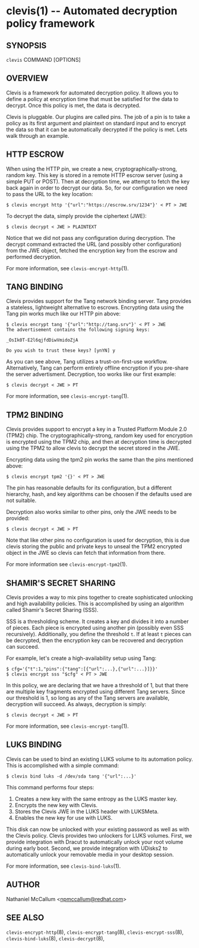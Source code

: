 clevis(1) -- Automated decryption policy framework
==================================================

## SYNOPSIS

`clevis` COMMAND [OPTIONS]

## OVERVIEW

Clevis is a framework for automated decryption policy. It allows you to define
a policy at encryption time that must be satisfied for the data to decrypt.
Once this policy is met, the data is decrypted.

Clevis is pluggable. Our plugins are called pins. The job of a pin is to
take a policy as its first argument and plaintext on standard input and to
encrypt the data so that it can be automatically decrypted if the policy is
met. Lets walk through an example.

## HTTP ESCROW

When using the HTTP pin, we create a new, cryptographically-strong, random key.
This key is stored in a remote HTTP escrow server (using a simple PUT or POST).
Then at decryption time, we attempt to fetch the key back again in order to
decrypt our data. So, for our configuration we need to pass the URL to the key
location:

    $ clevis encrypt http '{"url":"https://escrow.srv/1234"}' < PT > JWE

To decrypt the data, simply provide the ciphertext (JWE):

    $ clevis decrypt < JWE > PLAINTEXT

Notice that we did not pass any configuration during decryption. The decrypt
command extracted the URL (and possibly other configuration) from the JWE
object, fetched the encryption key from the escrow and performed decryption.

For more information, see `clevis-encrypt-http`(1).

## TANG BINDING

Clevis provides support for the Tang network binding server. Tang provides
a stateless, lightweight alternative to escrows. Encrypting data using the Tang
pin works much like our HTTP pin above:

    $ clevis encrypt tang '{"url":"http://tang.srv"}' < PT > JWE
    The advertisement contains the following signing keys:

    _OsIk0T-E2l6qjfdDiwVmidoZjA

    Do you wish to trust these keys? [ynYN] y

As you can see above, Tang utilizes a trust-on-first-use workflow.
Alternatively, Tang can perform entirely offline encryption if you pre-share
the server advertisment. Decryption, too works like our first example:

    $ clevis decrypt < JWE > PT

For more information, see `clevis-encrypt-tang`(1).

## TPM2 BINDING

Clevis provides support to encrypt a key in a Trusted Platform Module 2.0 (TPM2)
chip. The cryptographically-strong, random key used for encryption is encrypted
using the TPM2 chip, and then at decryption time is decrypted using the TPM2 to
allow clevis to decrypt the secret stored in the JWE.

Encrypting data using the tpm2 pin works the same than the pins mentioned above:

    $ clevis encrypt tpm2 '{}' < PT > JWE

The pin has reasonable defaults for its configuration, but a different hierarchy,
hash, and key algorithms can be choosen if the defaults used are not suitable.

Decryption also works similar to other pins, only the JWE needs to be provided:

    $ clevis decrypt < JWE > PT

Note that like other pins no configuration is used for decryption, this is due
clevis storing the public and private keys to unseal the TPM2 encrypted object
in the JWE so clevis can fetch that information from there.

For more information see `clevis-encrypt-tpm2`(1).

## SHAMIR'S SECRET SHARING

Clevis provides a way to mix pins together to create sophisticated unlocking
and high availability policies. This is accomplished by using an algorithm
called Shamir's Secret Sharing (SSS).

SSS is a thresholding scheme. It creates a key and divides it into a number of
pieces. Each piece is encrypted using another pin (possibly even SSS
recursively). Additionally, you define the threshold `t`. If at least `t`
pieces can be decrypted, then the encryption key can be recovered and
decryption can succeed.

For example, let's create a high-availability setup using Tang:

    $ cfg='{"t":1,"pins":{"tang":[{"url":...},{"url":...}]}}'
    $ clevis encrypt sss "$cfg" < PT > JWE

In this policy, we are declaring that we have a threshold of 1, but that there
are multiple key fragments encrypted using different Tang servers. Since our
threshold is 1, so long as any of the Tang servers are available, decryption
will succeed. As always, decryption is simply:

    $ clevis decrypt < JWE > PT

For more information, see `clevis-encrypt-tang`(1).

## LUKS BINDING

Clevis can be used to bind an existing LUKS volume to its automation policy.
This is accomplished with a simple command:

    $ clevis bind luks -d /dev/sda tang '{"url":...}'

This command performs four steps:

1. Creates a new key with the same entropy as the LUKS master key.
2. Encrypts the new key with Clevis.
3. Stores the Clevis JWE in the LUKS header with LUKSMeta.
4. Enables the new key for use with LUKS.

This disk can now be unlocked with your existing password as well as with
the Clevis policy. Clevis provides two unlockers for LUKS volumes. First,
we provide integration with Dracut to automatically unlock your root volume
during early boot. Second, we provide integration with UDisks2 to
automatically unlock your removable media in your desktop session.

For more information, see `clevis-bind-luks`(1).

## AUTHOR

Nathaniel McCallum &lt;npmccallum@redhat.com&gt;

## SEE ALSO

`clevis-encrypt-http`(8),
`clevis-encrypt-tang`(8),
`clevis-encrypt-sss`(8),
`clevis-bind-luks`(8),
`clevis-decrypt`(8),
